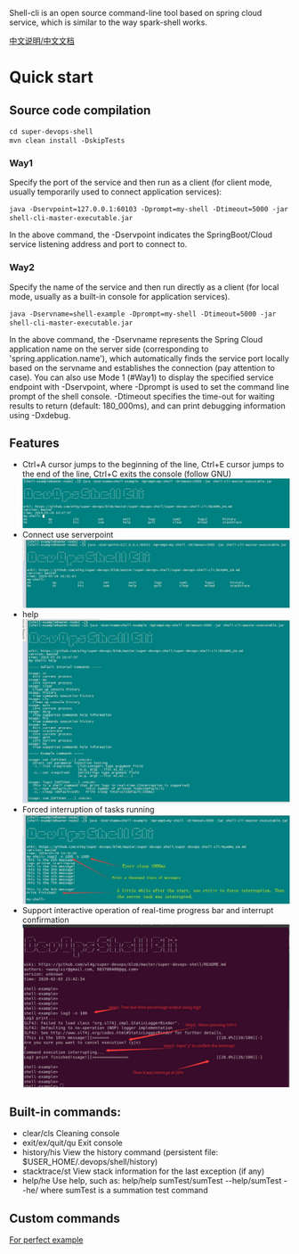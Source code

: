 Shell-cli is an open source command-line tool based on spring cloud service, which is similar to the way spark-shell works.

[中文说明/中文文档](README_CN.md)

# Quick start

## Source code compilation
```
cd super-devops-shell
mvn clean install -DskipTests 
```

### Way1
Specify the port of the service and then run as a client (for client mode, usually temporarily used to connect application services):

```
java -Dservpoint=127.0.0.1:60103 -Dprompt=my-shell -Dtimeout=5000 -jar shell-cli-master-executable.jar
```

In the above command, the -Dservpoint indicates the SpringBoot/Cloud service listening address and port to connect to.

### Way2
Specify the name of the service and then run directly as a client (for local mode, usually as a built-in console for application services).

```
java -Dservname=shell-example -Dprompt=my-shell -Dtimeout=5000 -jar shell-cli-master-executable.jar
```

In the above command, the -Dservname represents the Spring Cloud application name on the server side 
(corresponding to 'spring.application.name'), which automatically finds the service port locally based on the servname
and establishes the connection (pay attention to case). You can also use Mode 1 (#Way1) to display the specified service
endpoint with -Dservpoint, where -Dprompt is used to set the command line prompt of the shell console. -Dtimeout specifies
the time-out for waiting results to return (default: 180_000ms), and can print debugging information using -Dxdebug.

## Features
- Ctrl+A cursor jumps to the beginning of the line, Ctrl+E cursor jumps to the end of the line, Ctrl+C exits the console (follow GNU)
![tab auto-completion](shots/use_tab.jpg)
- Connect use serverpoint
![Connect use serverpoint](shots/use_servpoint.jpg)
- help
![help](shots/use_help.jpg)
- Forced interruption of tasks running
![Forced interruption of tasks running](shots/force_interrupt.jpg)
- Support interactive operation of real-time progress bar and interrupt confirmation
![progress and interrupt confirm](shots/progress_interrupt.jpg)

## Built-in commands:
- clear/cls    Cleaning console
- exit/ex/quit/qu    Exit console
- history/his    View the history command (persistent file: $USER_HOME/.devops/shell/history)
- stacktrace/st    View stack information for the last exception (if any)
- help/he    Use help, such as: help/help sumTest/sumTest --help/sumTest --he/ where sumTest is a summation test command

## Custom commands

[For perfect example](super-devops-shell-example/src/main/java/com/wl4g/devops/shell/console/ExampleConsole.java)
	